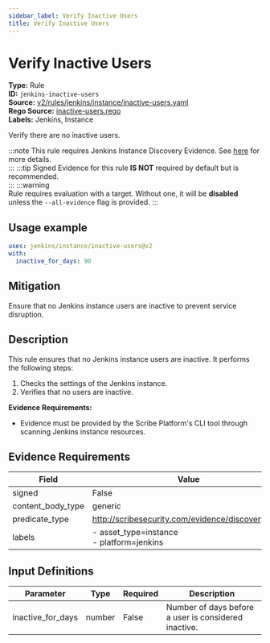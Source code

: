 ```yaml
---
sidebar_label: Verify Inactive Users
title: Verify Inactive Users
---  
```

# Verify Inactive Users  
**Type:** Rule  
**ID:** `jenkins-inactive-users`  
**Source:** [v2/rules/jenkins/instance/inactive-users.yaml](https://github.com/scribe-public/sample-policies/blob/main/v2/rules/jenkins/instance/inactive-users.yaml)  
**Rego Source:** [inactive-users.rego](https://github.com/scribe-public/sample-policies/blob/main/v2/rules/jenkins/instance/inactive-users.rego)  
**Labels:** Jenkins, Instance  

Verify there are no inactive users.

:::note 
This rule requires Jenkins Instance Discovery Evidence. See [here](/docs/platforms/discover#jenkins-discovery) for more details.  
::: 
:::tip 
Signed Evidence for this rule **IS NOT** required by default but is recommended.  
::: 
:::warning  
Rule requires evaluation with a target. Without one, it will be **disabled** unless the `--all-evidence` flag is provided.
::: 

## Usage example

```yaml
uses: jenkins/instance/inactive-users@v2
with:
  inactive_for_days: 90
```

## Mitigation  
Ensure that no Jenkins instance users are inactive to prevent service disruption.


## Description  
This rule ensures that no Jenkins instance users are inactive.
It performs the following steps:

1. Checks the settings of the Jenkins instance.
2. Verifies that no users are inactive.

**Evidence Requirements:**
- Evidence must be provided by the Scribe Platform's CLI tool through scanning Jenkins instance resources.

## Evidence Requirements  
| Field | Value |
|-------|-------|
| signed | False |
| content_body_type | generic |
| predicate_type | http://scribesecurity.com/evidence/discovery/v0.1 |
| labels | - asset_type=instance<br/>- platform=jenkins |

## Input Definitions  
| Parameter | Type | Required | Description |
|-----------|------|----------|-------------|
| inactive_for_days | number | False | Number of days before a user is considered inactive. |

